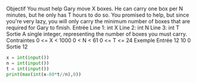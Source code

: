 Objectif
You must help Gary move X boxes. He can carry one box per N minutes, but he only has T hours to do so. You promised to help, but since you're very lazy, you will only carry the minimum number of boxes that are required for Gary to finish.
Entrée
Line 1: int X
Line 2: int N
Line 3: int T
Sortie
A single integer, representing the number of boxes you must carry.
Contraintes
0 <= X < 1000
0 < N < 61
0 <= T <= 24
Exemple
Entrée
12
10
0
Sortie
12


```Python
x = int(input())
n = int(input())
t = int(input())
print(max(int(x-60*t//n),0))
```
